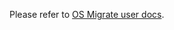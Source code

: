 Please refer to
[OS Migrate user docs](https://github.com/os-migrate/os-migrate/blob/main/doc/user/README.md).
